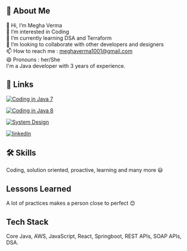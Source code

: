 
## 🚀 About Me

👋 Hi, I’m Megha Verma   
👀 I’m interested in Coding  
🌱 I’m currently learning DSA and Terraform  
💞️ I’m looking to collaborate with other developers and designers  
📫 How to reach me : meghaverma1001@gmail.com   
😄 Pronouns : her/She  
I'm a Java developer with 3 years of experience.
## 🔗 Links
[![Coding in Java 7](https://img.shields.io/badge/java7-coding-000?style=for-the-badge&logo=ko-fi&logoColor=white)](https://github.com/Megha1001/Coding_in_java)

[![Coding in Java 8](https://img.shields.io/badge/java8-coding-000?style=for-the-badge&logo=ko-fi&logoColor=white)](https://github.com/Megha1001/JAVA-8)


[![System Design](https://img.shields.io/badge/SystemDesign-BrainStorming-000?style=for-the-badge&logo=ko-fi&logoColor=white)](https://github.com/Megha1001/System-Design)

[![linkedin](https://img.shields.io/badge/linkedin-0A66C2?style=for-the-badge&logo=linkedin&logoColor=white)](https://www.linkedin.com/in/megha-verma-37658315b/)


## 🛠 Skills
Coding, solution oriented, proactive, learning and many more 😃


## Lessons Learned

A lot of practices makes a person close to perfect 😊


## Tech Stack

Core Java, AWS, JavaScript, React, Springboot, REST APIs, SOAP APIs, DSA.

